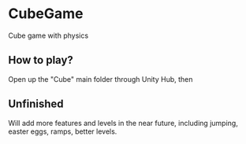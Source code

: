 # CubeGame
Cube game with physics

## How to play?
Open up the "Cube" main folder through Unity Hub, then 

## Unfinished
Will add more features and levels in the near future, including jumping, easter eggs, ramps, better levels.
